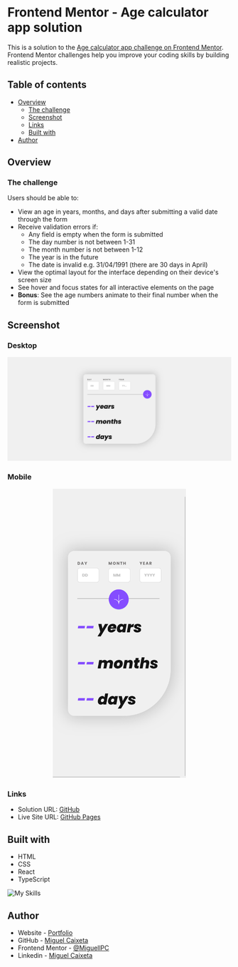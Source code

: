 # Frontend Mentor - Age calculator app solution

This is a solution to the [Age calculator app challenge on Frontend Mentor](https://www.frontendmentor.io/challenges/age-calculator-app-dF9DFFpj-Q). Frontend Mentor challenges help you improve your coding skills by building realistic projects.

## Table of contents

- [Overview](#overview)
  - [The challenge](#the-challenge)
  - [Screenshot](#screenshot)
  - [Links](#links)
  - [Built with](#built-with)
- [Author](#author)

## Overview

### The challenge

Users should be able to:

- View an age in years, months, and days after submitting a valid date through the form
- Receive validation errors if:
  - Any field is empty when the form is submitted
  - The day number is not between 1-31
  - The month number is not between 1-12
  - The year is in the future
  - The date is invalid e.g. 31/04/1991 (there are 30 days in April)
- View the optimal layout for the interface depending on their device's screen size
- See hover and focus states for all interactive elements on the page
- **Bonus**: See the age numbers animate to their final number when the form is submitted

## Screenshot

### Desktop

![Desktop screenshot](./images/desktop-screenshot.png)

### Mobile

<p align="center">
  <img src="./images/mobile-screenshot.png" alt="Mobile" style="width:300px" />
</p>

### Links

- Solution URL: [GitHub](https://github.com/MiguellPC/age-calculator)
- Live Site URL: [GitHub Pages](https://miguellpc.github.io/age-calculator/)

## Built with

<ul>
  <li>HTML</li>
  <li>CSS</li>
  <li>React</li>
  <li>TypeScript</li>
</ul>

![My Skills](https://skillicons.dev/icons?i=html,css,react,ts)

## Author

- Website - [Portfolio](https://miguellpc.github.io/)
- GitHub - [Miguel Caixeta](https://github.com/MiguellPC)
- Frontend Mentor - [@MiguellPC](https://www.frontendmentor.io/profile/MiguellPC)
- Linkedin - [Miguel Caixeta](https://www.linkedin.com/in/miguel-caixeta-39628a118/)
